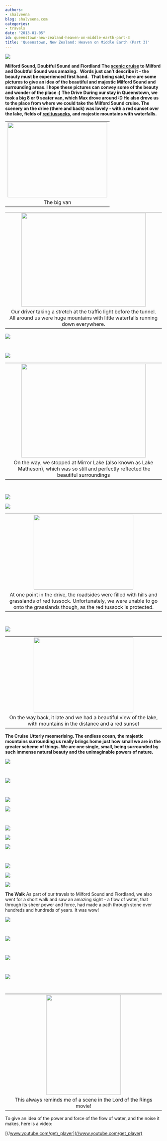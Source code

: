 ```yaml
---
authors:
- shalveena
blog: shalveena.com
categories:
- travels
date: "2013-01-05"
id: queenstown-new-zealand-heaven-on-middle-earth-part-3
title: 'Queenstown, New Zealand: Heaven on Middle Earth (Part 3)'
---
```


[![](https://shalveena.files.wordpress.com/2013/01/efd31-p1010892.jpg?w=300)](https://shalveena.files.wordpress.com/2013/01/efd31-p1010892.jpg)

**Milford Sound, Doubtful Sound and Fiordland** **The [scenic cruise](http://www.southerndiscoveries.co.nz/milford-sound/scenic-cruise) to Milford and Doubtful Sound was amazing.**  **Words just can’t describe it - the beauty must be experienced first hand.**  **That being said, here are some pictures to give an idea of the beautiful and majestic Milford Sound and surrounding areas. I hope these pictures can convey some of the beauty and wonder of the place :)** **The Drive** **During our stay in Queenstown, we took a big 8 or 9 seater van, which Max drove around :D He also drove us to the place from where we could take the Milford Sound cruise. The scenery on the drive (there and back) was lovely - with a red sunset over the lake, fields of [red tussocks](http://www.teara.govt.nz/en/grasslands/2/1), and majestic mountains with waterfalls.**

<table class="tr-caption-container" style="margin-left:auto;margin-right:auto;text-align:center;" cellspacing="0" cellpadding="0" align="center"><tbody><tr><td style="text-align:center;"><a style="margin-left:auto;margin-right:auto;" href="https://shalveena.files.wordpress.com/2013/01/9d6a0-136.jpg"><img src="https://shalveena.files.wordpress.com/2013/01/9d6a0-136.jpg?w=300" width="320" height="240" border="0"></a></td></tr><tr><td class="tr-caption" style="text-align:center;">The big van</td></tr></tbody></table>

<table class="tr-caption-container" style="margin-left:auto;margin-right:auto;text-align:center;" cellspacing="0" cellpadding="0" align="center"><tbody><tr><td style="text-align:center;"><a style="margin-left:auto;margin-right:auto;" href="https://shalveena.files.wordpress.com/2013/01/84d32-p1010885.jpg"><img src="https://shalveena.files.wordpress.com/2013/01/84d32-p1010885.jpg?w=300" width="400" height="300" border="0"></a></td></tr><tr><td class="tr-caption" style="text-align:center;">Our driver taking a stretch at the traffic light before the tunnel. All around us were huge mountains with little waterfalls running down everywhere.</td></tr></tbody></table>

[![](https://shalveena.files.wordpress.com/2013/01/acff9-p1010883.jpg?w=300)](https://shalveena.files.wordpress.com/2013/01/acff9-p1010883.jpg)

 

[![](https://shalveena.files.wordpress.com/2013/01/31788-p1010886.jpg?w=300)](https://shalveena.files.wordpress.com/2013/01/31788-p1010886.jpg)

<table class="tr-caption-container" style="margin-left:auto;margin-right:auto;text-align:center;" cellspacing="0" cellpadding="0" align="center"><tbody><tr><td style="text-align:center;"><a style="margin-left:auto;margin-right:auto;" href="https://shalveena.files.wordpress.com/2013/01/8bf1f-p1020004.jpg"><img src="https://shalveena.files.wordpress.com/2013/01/8bf1f-p1020004.jpg?w=300" width="400" height="300" border="0"></a></td></tr><tr><td class="tr-caption" style="text-align:center;">On the way, we stopped at Mirror Lake (also known as Lake &nbsp;Matheson), which was so still and perfectly reflected the beautiful surroundings</td></tr></tbody></table>

 

[![](https://shalveena.files.wordpress.com/2013/01/1d579-p1020005.jpg?w=225)](https://shalveena.files.wordpress.com/2013/01/1d579-p1020005.jpg)

[![](https://shalveena.files.wordpress.com/2013/01/d0863-156.jpg?w=225)](https://shalveena.files.wordpress.com/2013/01/d0863-156.jpg)

<table class="tr-caption-container" style="margin-left:auto;margin-right:auto;text-align:center;" cellspacing="0" cellpadding="0" align="center"><tbody><tr><td style="text-align:center;"><a style="margin-left:auto;margin-right:auto;" href="https://shalveena.files.wordpress.com/2013/01/bb534-p1020007.jpg"><img src="https://shalveena.files.wordpress.com/2013/01/bb534-p1020007.jpg?w=300" width="320" height="240" border="0"></a></td></tr><tr><td class="tr-caption" style="text-align:center;">At one point in the drive, the roadsides were filled with hills and grasslands of red tussock. Unfortunately, we were unable to go onto the grasslands though, as the red tussock is protected.</td></tr></tbody></table>

 

[![](https://shalveena.files.wordpress.com/2013/01/38a78-img_1379.jpg?w=300)](https://shalveena.files.wordpress.com/2013/01/38a78-img_1379.jpg)

<table class="tr-caption-container" style="margin-left:auto;margin-right:auto;text-align:center;" cellspacing="0" cellpadding="0" align="center"><tbody><tr><td style="text-align:center;"><a style="margin-left:auto;margin-right:auto;" href="https://shalveena.files.wordpress.com/2013/01/d65d5-p1020017.jpg"><img src="https://shalveena.files.wordpress.com/2013/01/d65d5-p1020017.jpg?w=300" width="320" height="240" border="0"></a></td></tr><tr><td class="tr-caption" style="text-align:center;">On the way back, it late and we had a beautiful view of the lake, with mountains in the distance and a red sunset</td></tr></tbody></table>

**The Cruise** **Utterly mesmerising. The endless ocean, the majestic mountains surrounding us really brings home just how small we are in the greater scheme of things. We are one single, small, being surrounded by such immense natural beauty and the unimaginable powers of nature.**

[![](https://shalveena.files.wordpress.com/2013/01/f4d65-149.jpg?w=225)](https://shalveena.files.wordpress.com/2013/01/f4d65-149.jpg)

 

[![](https://shalveena.files.wordpress.com/2013/01/eb748-p1010895.jpg?w=300)](https://shalveena.files.wordpress.com/2013/01/eb748-p1010895.jpg)

 

[![](https://shalveena.files.wordpress.com/2013/01/0657f-dscn1163.jpg?w=300)](https://shalveena.files.wordpress.com/2013/01/0657f-dscn1163.jpg)

[![](https://shalveena.files.wordpress.com/2013/01/47ddf-p1010914.jpg?w=300)](https://shalveena.files.wordpress.com/2013/01/47ddf-p1010914.jpg)

 

[![](https://shalveena.files.wordpress.com/2013/01/ea13a-p1010917.jpg?w=300)](https://shalveena.files.wordpress.com/2013/01/ea13a-p1010917.jpg)

[![](https://shalveena.files.wordpress.com/2013/01/edca3-p1010901.jpg?w=225)](https://shalveena.files.wordpress.com/2013/01/edca3-p1010901.jpg)

![](https://shalveena.files.wordpress.com/2013/01/9ec20-154.jpg)

 [](https://shalveena.files.wordpress.com/2013/01/9ec20-154.jpg)

[](https://shalveena.files.wordpress.com/2013/01/9ec20-154.jpg)[![](https://shalveena.files.wordpress.com/2013/01/139c2-143.jpg?w=225)](https://shalveena.files.wordpress.com/2013/01/139c2-143.jpg)

[![](https://shalveena.files.wordpress.com/2013/01/6714c-p1010896.jpg?w=300)](https://shalveena.files.wordpress.com/2013/01/6714c-p1010896.jpg)

[![](https://shalveena.files.wordpress.com/2013/01/4a049-dscn1214.jpg?w=300)](https://shalveena.files.wordpress.com/2013/01/4a049-dscn1214.jpg)

**The Walk** As part of our travels to Milford Sound and Fiordland, we also went for a short walk and saw an amazing sight - a flow of water, that through its sheer power and force, had made a path through stone over hundreds and hundreds of years. It was wow!

[![](https://shalveena.files.wordpress.com/2013/01/51e1a-dscn1203.jpg?w=300)](https://shalveena.files.wordpress.com/2013/01/51e1a-dscn1203.jpg)

 

[![](https://shalveena.files.wordpress.com/2013/01/2813a-dscn1196.jpg?w=300)](https://shalveena.files.wordpress.com/2013/01/2813a-dscn1196.jpg)

 

[![](https://shalveena.files.wordpress.com/2013/01/624b7-160.jpg?w=225)](https://shalveena.files.wordpress.com/2013/01/624b7-160.jpg)

 

[![](https://shalveena.files.wordpress.com/2013/01/2b4b6-dscn1208.jpg?w=300)](https://shalveena.files.wordpress.com/2013/01/2b4b6-dscn1208.jpg)

 

<table class="tr-caption-container" style="margin-left:auto;margin-right:auto;text-align:center;" cellspacing="0" cellpadding="0" align="center"><tbody><tr><td style="text-align:center;"><a style="margin-left:auto;margin-right:auto;" href="https://shalveena.files.wordpress.com/2013/01/781d0-dscn1210.jpg"><img src="https://shalveena.files.wordpress.com/2013/01/781d0-dscn1210.jpg?w=225" width="240" height="320" border="0"></a></td></tr><tr><td class="tr-caption" style="text-align:center;">This always reminds me of a scene in the Lord of the Rings movie!</td></tr></tbody></table>

To give an idea of the power and force of the flow of water, and the noise it makes, here is a video:

[//www.youtube.com/get\_player](//www.youtube.com/get_player)
